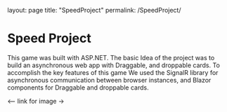 layout: page
title: "SpeedProject"
permalink: /SpeedProject/

# Speed Project

This game was built with ASP.NET. The basic Idea of the project was to build an asynchronous web app with Draggable, and droppable cards.
To accomplish the key features of this game We used the SignalR library for asynchronous communication between browser instances, and Blazor components for Draggable and droppable cards.

<-- link for image ->
